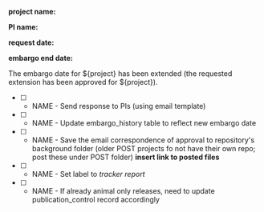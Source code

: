**project name:**

**PI name:**

**request date:**

**embargo end date:**

The embargo date for ${project} has been extended (the requested extension has been approved for ${project}).

- [ ] - NAME - Send response to PIs (using email template)
- [ ] - NAME - Update embargo_history table to reflect new embargo date
- [ ] - NAME - Save the email correspondence of approval to repository's background folder (older POST projects fo not have their own repo; post these under POST folder) **insert link to posted files**
- [ ] - NAME - Set label to *tracker report*
- [ ] - NAME - If already animal only releases, need to update publication_control record accordingly
